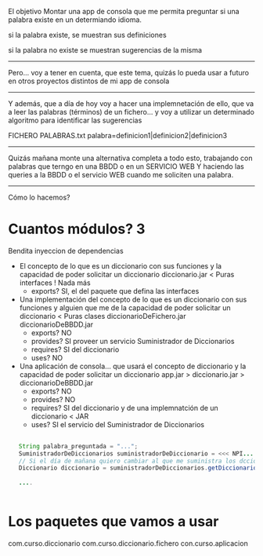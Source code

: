 El objetivo Montar una app de consola que me permita preguntar si una 
palabra existe en un determiando idioma.

si la palabra existe, se muestran sus definiciones

si la palabra no existe se muestran sugerencias de la misma

---

Pero... voy a tener en cuenta, que este tema, quizás lo pueda usar a futuro en otros proyectos
distintos de mi app de consola

---

Y además, que a día de hoy voy a hacer una implemnetación de ello, que va a leer las palabras (términos)
de un fichero... y voy a utilizar un determinado algoritmo para identificar las sugerencias

FICHERO PALABRAS.txt
palabra=definicion1|definicion2|definicion3

---

Quizás mañana monte una alternativa completa a todo esto,
trabajando con palabras que terngo en una BBDD o en un SERVICIO WEB
Y haciendo las queries a la BBDD o el servicio WEB cuando me soliciten una palabra.

---
Cómo lo hacemos?

# Cuantos módulos? 3
Bendita inyeccion de dependencias

- El concepto de lo que es un diccionario con sus funciones y la capacidad de poder solicitar un diccionario
    diccionario.jar     < Puras interfaces ! Nada más
  - exports? SI, el del paquete que defina las interfaces
- Una implementación del concepto de lo que es un diccionario con sus funciones y alguien que me de 
  la capacidad de poder solicitar un diccionario    < Puras clases
    diccionarioDeFichero.jar
    diccionarioDeBBDD.jar
  - exports? NO
  - provides? SI proveer un servicio Suministrador de Diccionarios
  - requires? SI del diccionario
  - uses? NO
- Una aplicación de consola... que usará el concepto de diccionario y la capacidad de poder solicitar un diccionario
    app.jar
        > diccionario.jar
            > diccionarioDeBBDD.jar
  - exports? NO
  - provides? NO
  - requires? SI del diccionario y de una implemnatción de un diccionario < JAR
  - uses? SI el servicio del Suministrador de Diccionarios
```java
   
   String palabra_preguntada = "...";
   SuministradorDeDiccionarios suministradorDeDiccionario = <<< NPI... aquí está la inyección de dependencias.
   // Si el día de mañana quiero cambiar al que me suministra los dccionarios, quiero cambiar el código? 
   Diccionario diccionario = suministradorDeDiccionarios.getDiccionario(idioma);
   
   ....
    
``` 


# Los paquetes que vamos a usar

com.curso.diccionario
com.curso.diccionario.fichero
con.curso.aplicacion
